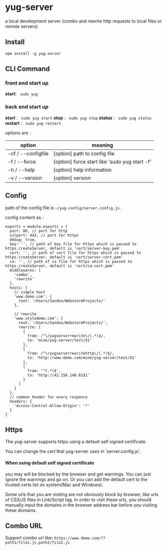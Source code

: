 # yug-server
a local development server (combo and rewrite http requests to local files or remote servers)

## Install
` npm install -g yug-server `

## CLI Command
### front end start up
**start**: ` sudo yug`

### back end start up
**start**    : ` sudo yug start`
**stop**     : ` sudo yug stop`
**status**   : ` sudo yug status`
**restart**  : ` sudo yug restart`

options are :

| option              | meaning                      |
| ------------------- | ---------------------------- |
| -cf  / --configfile | [option] path to config file |
| -f   / --force      | [option] force start like 'sudo yug start -f'       |
| -h   / --help       | [option] help information    |
| -v   / --version    | [option] version             |


## Config
path of the config file is ` ~/yug-config/server.config.js `.

config content as :

    exports = module.exports = {
      port: 80, // port for http
      sslport: 443, // port for https
      debug: true,
      key: '', // path of key file for https which is passed to https.createServer, default is 'cert/server-key.pem'
      cert: '', // path of cert file for https which is passed to https.createServer, default is 'cert/server-cert.pem'
      ca: '', // path of ca file for https which is passed to https.createServer, default is 'cert/ca-cert.pem'
      middlewares: [
        'combo',
        'rewrite'
      ],
      hosts: {
        // simple host
        'www.demo.com': {
          root: '/Users/Sandon/WebstormProjects/'
        },
    
        // rewrite
        'www.styledemo.com': {
          root: '/Users/Sandon/WebstormProjects/',
          rewrite: [
            {
              from: /^\/yugserverrewrite\/(.*)$/,
              to: 'mine/yug-server/test/$1'
            },
            {
              from: /^\/yugserverrewritehttp\/(.*)$/,
              to: 'http://www.demo.com/mine/yug-server/test/$1'
            },
            {
              from: '^(.*)$',
              to: 'http://42.156.140.62$1'
            }
          ]
        }
      },
      // common header for every responce
      headers: {
        'Access-Control-Allow-Origin': '*'  
      }
    }



## Https
The yug-server supports https using a default self signed certificate.

You can change the cert that yug-server uses in 'server.config.js'.

#### When using default self signed certificate
you may will be blocked by the browser and get warnings.
You can just ignore the warnings and go on.
Or you can add the default cert to the trusted certs list on system(Mac and Windows).

Some urls that you are visiting are not obviously block by browser, like urls of CSS/JS files in Link/Script tag.
In order to visit these urls, you should manually input the domains in the browser address bar before you visiting these domains.

## Combo URL
Support combo url like: `https://www.demo.com/??path1/file1.js,path2/file2.js`
